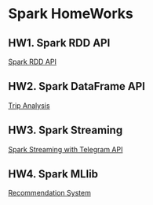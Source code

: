 # Spark HomeWorks

## HW1. Spark RDD API

[Spark RDD API](./docs/BigData_A1.md)

## HW2. Spark DataFrame API

[Trip Analysis](../docs/BigData_A2.md)


## HW3. Spark Streaming

[Spark Streaming with Telegram API](./docs/BigData_A3_telegram.md)

## HW4. Spark MLlib

[Recommendation System](./docs/BigData_A4.md)

